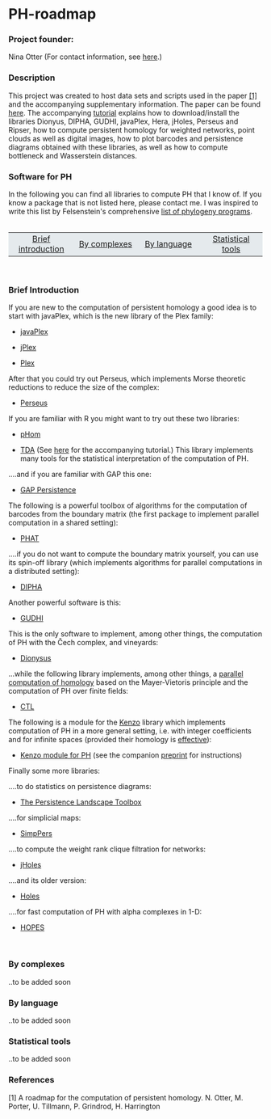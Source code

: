 # PH-roadmap

<h3> Project founder: </h3>

Nina Otter (For contact information, see <a href="http://people.maths.ox.ac.uk/otter/"> here</a>.)

<h3> Description </h3>

This project was created to host data sets and scripts used in the paper <a href="#roadmap">[1]</a> and the accompanying supplementary information. The paper can be found <a href="https://epjdatascience.springeropen.com/articles/10.1140/epjds/s13688-017-0109-5"> here</a>. The accompanying <a href="https://static-content.springer.com/esm/art%3A10.1140%2Fepjds%2Fs13688-017-0109-5/MediaObjects/13688_2017_109_MOESM2_ESM.pdf"> tutorial</a> explains how to download/install the libraries Dionyus, DIPHA, GUDHI, javaPlex, Hera, jHoles, Perseus and Ripser, how to compute persistent homology for weighted networks, point clouds as well as digital images, how to plot barcodes and persistence diagrams obtained with these libraries, as well as how to compute bottleneck and Wasserstein distances. 




<h3> Software for PH </h3>
In the following you can find all libraries to compute PH that I know of. If you know a package that is not listed here, please contact me. I was inspired to write this list by Felsenstein's comprehensive  <a href="http://evolution.genetics.washington.edu/phylip/software.html">list of phylogeny programs</a>.

<table align="center" border="0" cellpadding="10" cellspacing="2" width="100%">
<tr bgcolor="#E5EAED">
<td align="center" valign="middle" width="20%"><a href="#intro">Brief introduction</a></td> &nbsp;&nbsp;
<td align="center" valign="middle" width="20%"><a href="#complexes">By complexes</a></td> &nbsp;&nbsp;
<td align="center" valign="middle" width="20%"><a href="#language">By language</a></td> &nbsp;&nbsp;
<td align="center" valign="middle" width="20%"><a href="#statistics">Statistical tools</a></td>
</tr>
</table>


<a name="intro">&nbsp;</a><br>
<h3> Brief Introduction </h3>

If you are new to the computation of persistent homology a good idea is to start with javaPlex, which is the new library of the Plex family:


<ul>

<p>
<li>
<a href="http://appliedtopology.github.io/javaplex/"> javaPlex</a>

<p>
<li>
<a href="http://www.math.duke.edu/~hadams/jplex/index.html"> jPlex</a>

<p>
<li>
<a href="http://mii.stanford.edu/research/comptop/programs/"> Plex</a>
</ul>


After that you could try out Perseus, which implements Morse theoretic reductions to reduce the size of the complex:

<ul>
<p>
<li>
<a href="http://www.sas.upenn.edu/~vnanda/perseus/"> Perseus</a>

</ul>

<p>
If you are familiar with R you might want to try out these two libraries:
<ul>
<p>
<li>
<a href="http://rpackages.ianhowson.com/cran/phom/man/phom-package.html"> pHom</a>


<p>
<li>
<a href="https://cran.r-project.org/web/packages/TDA/"> TDA</a> (See <a href="tda package tutorial"> here</a> for the accompanying tutorial.) This library implements many tools for the statistical interpretation of the computation of PH.


</ul>

....and if you are familiar with GAP  this one:

<p>
<ul>
<li>
<a href="http://www-circa.mcs.st-and.ac.uk/~mik/persistence/"> GAP Persistence</a>
</ul>
</p>


The following is a powerful toolbox of algorithms for the computation of barcodes from the boundary matrix (the first package to implement parallel computation in a shared setting):

<ul>
<li>
<a href="https://code.google.com/p/phat/"> PHAT</a>
</ul>

....if you do not want to compute the boundary matrix yourself, you can use its spin-off library (which implements algorithms for parallel computations in a distributed setting):
<ul>
<p>
<li>
<a href="https://code.google.com/p/dipha/"> DIPHA</a>
</ul>

<p>
Another powerful software is this:
<p>
<ul>
<li>
<a href="https://project.inria.fr/gudhi/software/"> GUDHI</a>
</ul>


This is the only software to implement, among other things, the computation of PH with the &#268;ech complex, and vineyards:

<ul>
<p>
<li>
<a href="http://www.mrzv.org/software/dionysus/"> Dionysus</a>
</ul>
<p>

...while the following library implements, among other things, a <a href="http://arxiv.org/abs/1407.2275">parallel computation of homology</a> based on the Mayer-Vietoris principle and the computation of PH over finite fields:


<ul>
<p>
<li>
<a href="http://ctl.appliedtopology.org/">CTL</a>
</ul>
<p>

The following is a module for the <a href="https://www-fourier.ujf-grenoble.fr/~sergerar/Kenzo/">Kenzo</a> library which implements computation of PH in a more general setting, i.e. with integer coefficients and for infinite spaces (provided their homology is <a href="https://www-fourier.ujf-grenoble.fr/~sergerar/Papers/Constructive-AT.pdf">effective</a>):
<ul>
<p>
<li>
 <a href="http://www.unirioja.es/cu/anromero/persistent-homology.zip"> Kenzo module for PH</a> (see the companion <a href="http://arxiv.org/pdf/1403.7086v2.pdf"> preprint</a> for instructions)
</ul>

<p class="bottom-three">
</p>





Finally some more libraries:
</p>


....to do statistics on persistence diagrams:


<ul>
<p>
<li>
<a href="https://www.math.upenn.edu/~dlotko/persistenceLandscape.html"> The Persistence Landscape Toolbox</a>
</p>
</ul>

....for simplicial maps:

<ul>

<p>
<li>
<a href="http://web.cse.ohio-state.edu/~tamaldey/SimpPers/SimpPers-software/"> SimpPers</a>
</p>
</ul>

....to compute the weight rank clique filtration for networks:


<ul>
<p>
<li>
<a href="http://cuda.unicam.it/jHoles"> jHoles</a>
</p>
</ul>

....and its older version:

<ul>
<p>
<li>
<a href="http://lordgrilo.github.io/Holes/"> Holes </a>
</p>
</ul>

....for fast computation of PH with alpha complexes in 1-D:
<ul>

<li>
<a href="http://kurlin.org/projects/persistent-skeletons.php"> HOPES</a>
</ul>


<a name="complexes">&nbsp;</a><br>
<h3> By complexes </h3>
..to be added soon
<a name="language">&nbsp;</a><br>
<h3> By language </h3>
..to be added soon
<a name="statistics">&nbsp;</a><br>
<h3> Statistical tools </h3>
..to be added soon
<h3> References </h3>
<a name="roadmap">[1]</a> A roadmap for the computation of persistent homology. N. Otter, M. Porter, U. Tillmann, P. Grindrod, H. Harrington
